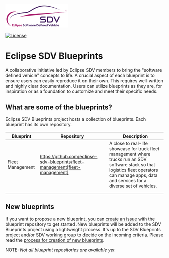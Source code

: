 <img src="images/sdv-logo-color.svg" alt="isolated" width="200"/>

[![License](https://img.shields.io/badge/License-Apache_2.0-blue.svg)](https://opensource.org/licenses/Apache-2.0)

# Eclipse SDV Blueprints

A collaborative initiative led by Eclipse SDV members to bring the "software defined vehicle" concepts to life. A crucial aspect of each blueprint is to ensure users can easily reproduce it on their own. This requires well-written and highly clear documentation. Users can utilize blueprints as they are, for inspiration or as a foundation to customize and meet their specific needs.

## What are some of the blueprints?
Eclipse SDV Blueprints project hosts a collection of blueprints. Each blueprint has its own repository.  

| Blueprint  	|  Repository	|   Description	|
|---	|---	|---	|
| Fleet Management  	| https://github.com/eclipse-sdv-blueprints/fleet-management[fleet-management] | A close to real-life showcase for truck fleet management where trucks run an SDV software stack so that logistics fleet operators can manage apps, data and services for a diverse set of vehicles.	|
|   	|   	|   	|
|   	|   	|   	|



## New blueprints
If you want to propose a new blueprint, you can [create an issue](https://github.com/eclipse-sdv-blueprints/blueprints/issues)  with the blueprint repository to get started .New blueprints will be added to the SDV Blueprints project using a lightweight process. It's up to the SDV Blueprints project and/or SDV working group to decide on the incoming criteria. Please read the  [process for creation of new blueprints](https://github.com/eclipse-sdv-blueprints/blueprints).



NOTE: _Not all blueprint repositories are available yet_